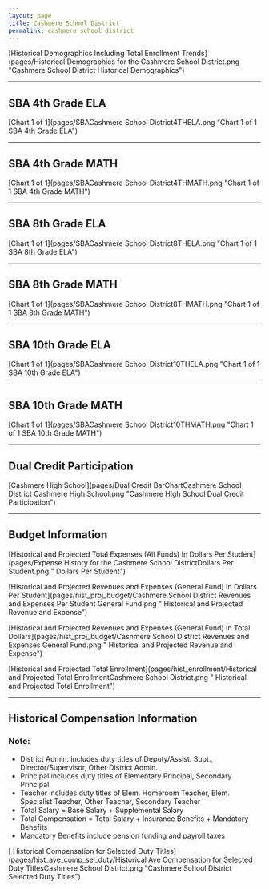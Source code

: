 ```yaml
---
layout: page
title: Cashmere School District
permalink: cashmere school district
---
```



[Historical Demographics Including Total Enrollment Trends](pages/Historical Demographics for the Cashmere School District.png "Cashmere School District Historical Demographics")

___

## SBA 4th Grade ELA

[Chart 1 of 1](pages/SBACashmere School District4THELA.png "Chart 1 of 1 SBA 4th Grade ELA")


___

## SBA 4th Grade MATH

[Chart 1 of 1](pages/SBACashmere School District4THMATH.png "Chart 1 of 1 SBA 4th Grade MATH")


___

## SBA 8th Grade ELA

[Chart 1 of 1](pages/SBACashmere School District8THELA.png "Chart 1 of 1 SBA 8th Grade ELA")


___

## SBA 8th Grade MATH

[Chart 1 of 1](pages/SBACashmere School District8THMATH.png "Chart 1 of 1 SBA 8th Grade MATH")


___

## SBA 10th Grade ELA

[Chart 1 of 1](pages/SBACashmere School District10THELA.png "Chart 1 of 1 SBA 10th Grade ELA")


___

## SBA 10th Grade MATH

[Chart 1 of 1](pages/SBACashmere School District10THMATH.png "Chart 1 of 1 SBA 10th Grade MATH")


___

## Dual Credit Participation

[Cashmere High School](pages/Dual Credit BarChartCashmere School District Cashmere High School.png "Cashmere High School Dual Credit Participation")


___

## Budget Information

[Historical and Projected Total Expenses (All Funds) In Dollars Per Student](pages/Expense History for the Cashmere School DistrictDollars Per Student.png " Dollars Per Student")

[Historical and Projected Revenues and Expenses (General Fund) In Dollars Per Student](pages/hist_proj_budget/Cashmere School District Revenues and Expenses Per Student General Fund.png " Historical and Projected Revenue and Expense")

[Historical and Projected Revenues and Expenses (General Fund) In Total Dollars](pages/hist_proj_budget/Cashmere School District Revenues and Expenses General Fund.png " Historical and Projected Revenue and Expense")

[Historical and Projected Total Enrollment](pages/hist_enrollment/Historical and Projected Total EnrollmentCashmere School District.png " Historical and Projected Total Enrollment")


___

## Historical Compensation Information
### Note:
- District Admin. includes duty titles of Deputy/Assist. Supt., Director/Supervisor, Other District Admin.
- Principal includes duty titles of Elementary Principal, Secondary Principal
- Teacher includes duty titles of Elem. Homeroom Teacher, Elem. Specialist Teacher, Other Teacher, Secondary Teacher
- Total Salary = Base Salary + Supplemental Salary
- Total Compensation = Total Salary + Insurance Benefits + Mandatory Benefits
- Mandatory Benefits include pension funding and payroll taxes

[ Historical Compensation for Selected Duty Titles](pages/hist_ave_comp_sel_duty/Historical Ave Compensation for Selected Duty TitlesCashmere School District.png "Cashmere School District Selected Duty Titles")

